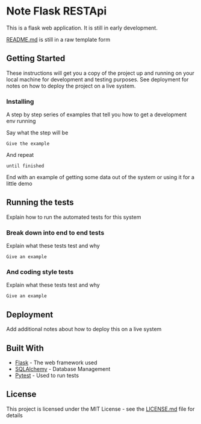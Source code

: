 # Note Flask RESTApi

This is a flask web application. It is still in early development.

[README.md](README.md) is still in a raw template form

## Getting Started

These instructions will get you a copy of the project up and running on your local machine for development and testing purposes. See deployment for notes on how to deploy the project on a live system.


### Installing

A step by step series of examples that tell you how to get a development env running

Say what the step will be

```
Give the example
```

And repeat

```
until finished
```

End with an example of getting some data out of the system or using it for a little demo

## Running the tests

Explain how to run the automated tests for this system

### Break down into end to end tests

Explain what these tests test and why

```
Give an example
```

### And coding style tests

Explain what these tests test and why

```
Give an example
```

## Deployment

Add additional notes about how to deploy this on a live system

## Built With

* [Flask](https://flask.palletsprojects.com/en/1.1.x/) - The web framework used
* [SQLAlchemy](https://www.sqlalchemy.org/) - Database Management
* [Pytest](https://rometools.github.io/rome/) - Used to run tests 

## License

This project is licensed under the MIT License - see the [LICENSE.md](LICENSE.md) file for details

